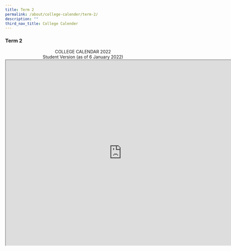 ```yaml
---
title: Term 2
permalink: /about/college-calender/term-2/
description: ""
third_nav_title: College Calender
---
```

### **Term 2**

<center>COLLEGE CALENDAR 2022 <br>
Student Version (as of 6 January 2022)
	
<iframe src="https://docs.google.com/spreadsheets/d/e/2PACX-1vQCNV5GuMqVIB6iXmJmhFEbJnvxJ0-QU5iKLu0GSRmXMxzmUJn379sZYrTNF9hx7kzmlmZ8uYZNp-ts/pubhtml?gid=627012695&amp;single=true&amp;widget=true&amp;headers=false" width="750" height="600" scrolling="no"></iframe>